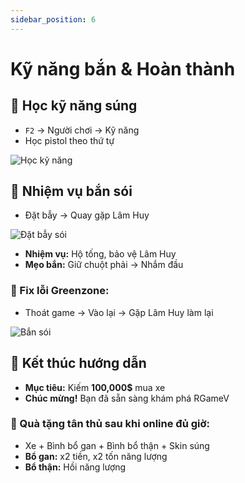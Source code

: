 ```yaml
---
sidebar_position: 6
---
```


# Kỹ năng bắn & Hoàn thành

## 🔫 Học kỹ năng súng
- `F2` → Người chơi → Kỹ năng
- Học pistol theo thứ tự

![Học kỹ năng](/img/tanthu11.png)

## 🎯 Nhiệm vụ bắn sói
- Đặt bẫy → Quay gặp Lâm Huy

![Đặt bẫy sói](/img/tanthu12.png)

- **Nhiệm vụ:** Hộ tống, bảo vệ Lâm Huy
- **Mẹo bắn:** Giữ chuột phải → Nhắm đầu

### 🐛 Fix lỗi Greenzone:
- Thoát game → Vào lại → Gặp Lâm Huy làm lại

![Bắn sói](/img/tanthu13.png)

## 🏁 Kết thúc hướng dẫn
- **Mục tiêu:** Kiếm **100,000$** mua xe
- **Chúc mừng!** Bạn đã sẵn sàng khám phá RGameV

### 🎁 Quà tặng tân thủ sau khi online đủ giờ:
- Xe + Bình bổ gan + Bình bổ thận + Skin súng
- **Bổ gan:** x2 tiền, x2 tốn năng lượng
- **Bổ thận:** Hồi năng lượng